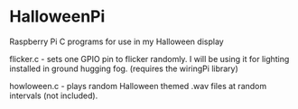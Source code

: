 HalloweenPi
===========

Raspberry Pi C programs for use in my Halloween display


flicker.c - sets one GPIO pin to flicker randomly. I will be using it for lighting installed in ground hugging fog. (requires the wiringPi library)


howloween.c - plays random Halloween themed .wav files at random intervals (not included).
